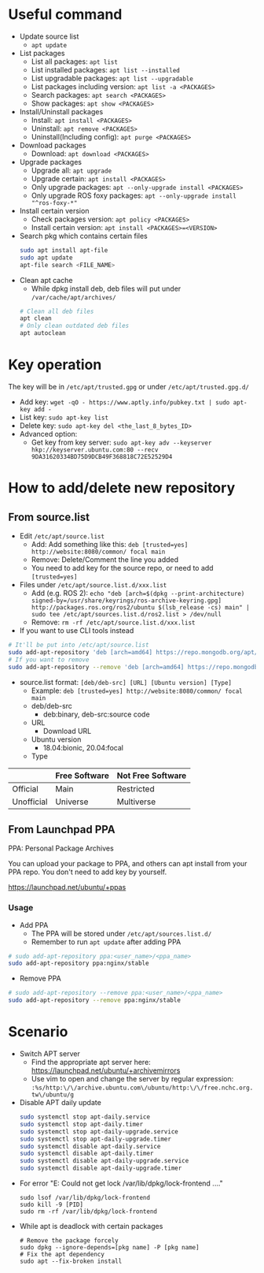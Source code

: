 # Useful command

* Update source list
  - `apt update`
* List packages
  - List all packages: `apt list`
  - List installed packages: `apt list --installed`
  - List upgradable packages: `apt list --upgradable`
  - List packages including version: `apt list -a <PACKAGES>`
  - Search packages: `apt search <PACKAGES>`
  - Show packages: `apt show <PACKAGES>`
* Install/Uninstall packages
  - Install: `apt install <PACKAGES>`
  - Uninstall: `apt remove <PACKAGES>`
  - Uninstall(Including config): `apt purge <PACKAGES>`
* Download packages
  - Download: `apt download <PACKAGES>`
* Upgrade packages
  - Upgrade all: `apt upgrade`
  - Upgrade certain: `apt install <PACKAGES>`
  - Only upgrade packages: `apt --only-upgrade install <PACKAGES>`
  - Only upgrade ROS foxy packages: `apt --only-upgrade install "^ros-foxy-*"`
* Install certain version
  - Check packages version: `apt policy <PACKAGES>`
  - Install certain version: `apt install <PACKAGES>=<VERSION>`
* Search pkg which contains certain files
  ```bash
  sudo apt install apt-file
  sudo apt update
  apt-file search <FILE_NAME>
  ```
* Clean apt cache
  - While dpkg install deb, deb files will put under `/var/cache/apt/archives/`
  ```bash
  # Clean all deb files
  apt clean
  # Only clean outdated deb files
  apt autoclean
  ```

# Key operation

The key will be in `/etc/apt/trusted.gpg` or under `/etc/apt/trusted.gpg.d/`

* Add key: `wget -qO - https://www.aptly.info/pubkey.txt | sudo apt-key add -`
* List key: `sudo apt-key list`
* Delete key: `sudo apt-key del <the_last_8_bytes_ID>`
* Advanced option:
  - Get key from key server: `sudo apt-key adv --keyserver hkp://keyserver.ubuntu.com:80 --recv 9DA31620334BD75D9DCB49F368818C72E52529D4`

# How to add/delete new repository

## From source.list 

* Edit `/etc/apt/source.list`
  - Add: Add something like this: `deb [trusted=yes] http://website:8080/common/ focal main`
  - Remove: Delete/Comment the line you added
  - You need to add key for the source repo, or need to add `[trusted=yes]`
* Files under `/etc/apt/source.list.d/xxx.list`
  - Add (e.g. ROS 2): `echo "deb [arch=$(dpkg --print-architecture) signed-by=/usr/share/keyrings/ros-archive-keyring.gpg] http://packages.ros.org/ros2/ubuntu $(lsb_release -cs) main" | sudo tee /etc/apt/sources.list.d/ros2.list > /dev/null`
  - Remove: `rm -rf /etc/apt/source.list.d/xxx.list`
* If you want to use CLI tools instead
```bash
# It'll be put into /etc/apt/source.list
sudo add-apt-repository 'deb [arch=amd64] https://repo.mongodb.org/apt/ubuntu bionic/mongodb-org/4.0 multiverse'
# If you want to remove
sudo add-apt-repository --remove 'deb [arch=amd64] https://repo.mongodb.org/apt/ubuntu bionic/mongodb-org/4.0 multiverse'
```
* source.list format: `[deb/deb-src] [URL] [Ubuntu version] [Type]`
  - Example: `deb [trusted=yes] http://website:8080/common/ focal main`
  - deb/deb-src
    - deb:binary, deb-src:source code
  - URL
    - Download URL
  - Ubuntu version
    - 18.04:bionic, 20.04:focal
  - Type

|            | Free Software | Not Free Software |
|    -       |       -       |         -         |
| Official   | Main          | Restricted        |
| Unofficial | Universe      | Multiverse        |

## From Launchpad PPA

PPA: Personal Package Archives

You can upload your package to PPA, and others can apt install from your PPA repo.
You don't need to add key by yourself.

https://launchpad.net/ubuntu/+ppas

### Usage

* Add PPA
  - The PPA will be stored under `/etc/apt/sources.list.d/`
  - Remember to run `apt update` after adding PPA
```bash
# sudo add-apt-repository ppa:<user_name>/<ppa_name>
sudo add-apt-repository ppa:nginx/stable
```

* Remove PPA
```bash
# sudo add-apt-repository --remove ppa:<user_name>/<ppa_name>
sudo add-apt-repository --remove ppa:nginx/stable
```

# Scenario

* Switch APT server
  - Find the appropriate apt server here: https://launchpad.net/ubuntu/+archivemirrors
  - Use vim to open and change the server by regular expression: `:%s/http:\/\/archive.ubuntu.com\/ubuntu/http:\/\/free.nchc.org.tw\/ubuntu/g`
* Disable APT daily update
  ```bash
  sudo systemctl stop apt-daily.service
  sudo systemctl stop apt-daily.timer
  sudo systemctl stop apt-daily-upgrade.service
  sudo systemctl stop apt-daily-upgrade.timer
  sudo systemctl disable apt-daily.service
  sudo systemctl disable apt-daily.timer
  sudo systemctl disable apt-daily-upgrade.service
  sudo systemctl disable apt-daily-upgrade.timer
  ```
* For error "E: Could not get lock /var/lib/dpkg/lock-frontend ...."
  ```
  sudo lsof /var/lib/dpkg/lock-frontend
  sudo kill -9 [PID]
  sudo rm -rf /var/lib/dpkg/lock-frontend
  ```
* While apt is deadlock with certain packages
  ```
  # Remove the package forcely
  sudo dpkg --ignore-depends=[pkg name] -P [pkg name]
  # Fix the apt dependency
  sudo apt --fix-broken install
  ```
